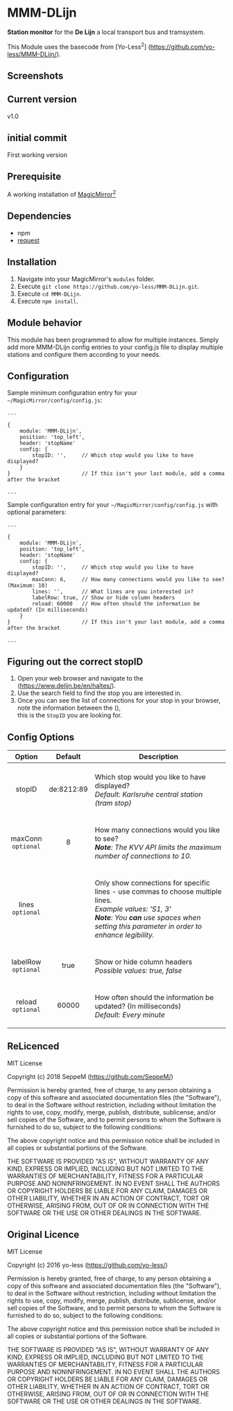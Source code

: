 # MMM-DLijn
<B>Station monitor</B> for the <B>De Lijn</B> a local transport bus and tramsystem.<P>

This Module uses the basecode from [Yo-Less<sup>2</sup>] (https://github.com/yo-less/MMM-DLijn/).

## Screenshots


## Current version

v1.0

## initial commit
First working version

## Prerequisite
A working installation of [MagicMirror<sup>2</sup>](https://github.com/MichMich/MagicMirror)
 
## Dependencies
  * npm
  * [request](https://www.npmjs.com/package/request)

## Installation
1. Navigate into your MagicMirror's `modules` folder.
2. Execute `git clone https://github.com/yo-less/MMM-DLijn.git`.
3. Execute `cd MMM-DLijn`.
3. Execute `npm install`.

## Module behavior
This module has been programmed to allow for multiple instances. Simply add more MMM-DLijn config entries to your config.js file to display multiple stations and configure them according to your needs.

## Configuration
Sample minimum configuration entry for your `~/MagicMirror/config/config.js`:

    ...
    
    {
        module: 'MMM-DLijn',
        position: 'top_left',
        header: 'stopName'
        config: {
			stopID: '',		// Which stop would you like to have displayed?			
        }
    } 						// If this isn't your last module, add a comma after the bracket
    
    ...

Sample configuration entry for your `~/MagicMirror/config/config.js` with optional parameters:

    ...
    
    {
        module: 'MMM-DLijn',
        position: 'top_left',
        header: 'stopName'
        config: {
			stopID: '',		// Which stop would you like to have displayed?
			maxConn: 6,		// How many connections would you like to see? (Maximum: 10)
			lines: '',		// What lines are you interested in?
			labelRow: true, // Show or hide column headers
		    reload: 60000 	// How often should the information be updated? (In milliseconds)
        }
    } 						// If this isn't your last module, add a comma after the bracket
    
    ...

## Figuring out the correct stopID
1. Open your web browser and navigate to the (https://www.delijn.be/en/haltes/).
2. Use the search field to find the stop you are interested in.
3. Once you can see the list of connections for your stop in your browser, note the information between the (),<BR> this is the `StopID` you are looking for.

## Config Options
| **Option** | **Default** | **Description** |
| :---: | :---: | --- |
| stopID | de:8212:89 | <BR>Which stop would you like to have displayed? <BR><EM> Default: Karlsruhe central station (tram stop)</EM><P> |
| maxConn<BR>`optional` | 8 | <BR> How many connections would you like to see? <BR><EM><B>Note</B>: The KVV API limits the maximum number of connections to 10.</EM><P> |
| lines<BR>`optional` |  | <BR> Only show connections for specific lines - use commas to choose multiple lines.<BR><EM> Example values: 'S1, 3'<BR><B>Note</B>: You <B>can</B> use spaces when setting this parameter in order to enhance legibility.</EM><P> |
| labelRow<BR>`optional` | true | <BR> Show or hide column headers<BR> <EM>Possible values: true, false</EM><P> |
| reload<BR>`optional`  | 60000 | <BR> How often should the information be updated? (In milliseconds) <BR><EM> Default: Every minute </EM><P> |


## ReLicenced
MIT License

Copyright (c) 2018 SeppeM (https://github.com/SeppeM/)

Permission is hereby granted, free of charge, to any person obtaining a copy
of this software and associated documentation files (the "Software"), to deal
in the Software without restriction, including without limitation the rights
to use, copy, modify, merge, publish, distribute, sublicense, and/or sell
copies of the Software, and to permit persons to whom the Software is
furnished to do so, subject to the following conditions:

The above copyright notice and this permission notice shall be included in all
copies or substantial portions of the Software.

THE SOFTWARE IS PROVIDED "AS IS", WITHOUT WARRANTY OF ANY KIND, EXPRESS OR
IMPLIED, INCLUDING BUT NOT LIMITED TO THE WARRANTIES OF MERCHANTABILITY,
FITNESS FOR A PARTICULAR PURPOSE AND NONINFRINGEMENT. IN NO EVENT SHALL THE
AUTHORS OR COPYRIGHT HOLDERS BE LIABLE FOR ANY CLAIM, DAMAGES OR OTHER
LIABILITY, WHETHER IN AN ACTION OF CONTRACT, TORT OR OTHERWISE, ARISING FROM,
OUT OF OR IN CONNECTION WITH THE SOFTWARE OR THE USE OR OTHER DEALINGS IN THE
SOFTWARE.

## Original Licence
MIT License

Copyright (c) 2016 yo-less (https://github.com/yo-less/)

Permission is hereby granted, free of charge, to any person obtaining a copy
of this software and associated documentation files (the "Software"), to deal
in the Software without restriction, including without limitation the rights
to use, copy, modify, merge, publish, distribute, sublicense, and/or sell
copies of the Software, and to permit persons to whom the Software is
furnished to do so, subject to the following conditions:

The above copyright notice and this permission notice shall be included in all
copies or substantial portions of the Software.

THE SOFTWARE IS PROVIDED "AS IS", WITHOUT WARRANTY OF ANY KIND, EXPRESS OR
IMPLIED, INCLUDING BUT NOT LIMITED TO THE WARRANTIES OF MERCHANTABILITY,
FITNESS FOR A PARTICULAR PURPOSE AND NONINFRINGEMENT. IN NO EVENT SHALL THE
AUTHORS OR COPYRIGHT HOLDERS BE LIABLE FOR ANY CLAIM, DAMAGES OR OTHER
LIABILITY, WHETHER IN AN ACTION OF CONTRACT, TORT OR OTHERWISE, ARISING FROM,
OUT OF OR IN CONNECTION WITH THE SOFTWARE OR THE USE OR OTHER DEALINGS IN THE
SOFTWARE.
